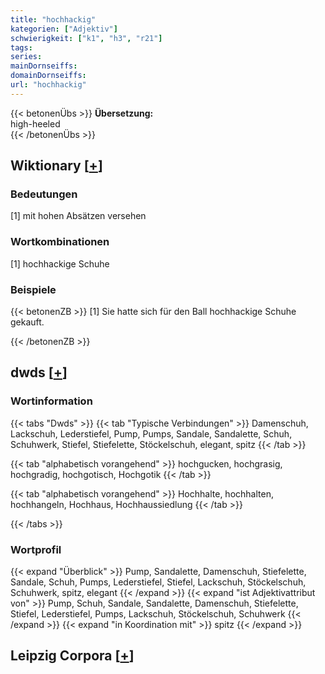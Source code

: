 ```yaml
---
title: "hochhackig"
kategorien: ["Adjektiv"]
schwierigkeit: ["k1", "h3", "r21"]
tags:
series:
mainDornseiffs:
domainDornseiffs:
url: "hochhackig"
---
```


{{< betonenÜbs >}}
**Übersetzung:**  
high-heeled  
{{< /betonenÜbs >}}

## Wiktionary [[+](https://de.wiktionary.org/wiki/hochhackig)]

### Bedeutungen
[1] mit hohen Absätzen versehen  

### Wortkombinationen
[1] hochhackige Schuhe  

### Beispiele
{{< betonenZB >}}
[1] Sie hatte sich für den Ball hochhackige Schuhe gekauft.  

{{< /betonenZB >}}


## dwds [[+](https://www.dwds.de/wb/hochhackig)]

### Wortinformation
{{< tabs "Dwds" >}}
{{< tab "Typische Verbindungen" >}}
Damenschuh, Lackschuh, Lederstiefel, Pump, Pumps, Sandale, Sandalette, Schuh, Schuhwerk, Stiefel, Stiefelette, Stöckelschuh, elegant, spitz
{{< /tab >}}

{{< tab "alphabetisch vorangehend" >}}
hochgucken, hochgrasig, hochgradig, hochgotisch, Hochgotik
{{< /tab >}}

{{< tab "alphabetisch vorangehend" >}}
Hochhalte, hochhalten, hochhangeln, Hochhaus, Hochhaussiedlung
{{< /tab >}}

{{< /tabs >}}

### Wortprofil
{{< expand "Überblick" >}} Pump, Sandalette, Damenschuh, Stiefelette, Sandale, Schuh, Pumps, Lederstiefel, Stiefel, Lackschuh, Stöckelschuh, Schuhwerk, spitz, elegant {{< /expand >}}
{{< expand "ist Adjektivattribut von" >}} Pump, Schuh, Sandale, Sandalette, Damenschuh, Stiefelette, Stiefel, Lederstiefel, Pumps, Lackschuh, Stöckelschuh, Schuhwerk {{< /expand >}}
{{< expand "in Koordination mit" >}} spitz {{< /expand >}}

## Leipzig Corpora [[+](https://corpora.uni-leipzig.de/en/res?word=hochhackig&corpusId=deu_newscrawl-public_2018)]

